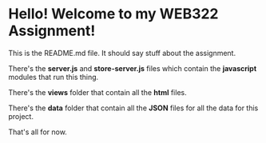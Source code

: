 <h1>Hello! Welcome to my WEB322 Assignment!</h1>
<p>This is the README.md file. It should say stuff about the assignment.</p>

<p>There's the <b>server.js</b> and <b>store-server.js</b> files which contain the <b>javascript</b> modules that run this thing.</p>

<p>There's the <b>views</b> folder that contain all the <b>html</b> files.</p>

<p>There's the <b>data</b> folder that contain all the <b>JSON</b> files for all the data for this project.</p>

<p>That's all for now.</p>
